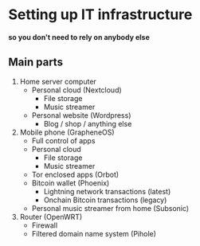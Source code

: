 # Setting up IT infrastructure
#### so you don't need to rely on anybody else


## Main parts
1. Home server computer
    - Personal cloud (Nextcloud)
        - File storage
        - Music streamer
    - Personal website (Wordpress)
        - Blog / shop / anything else
2. Mobile phone (GrapheneOS)
    - Full control of apps
    - Personal cloud
        - File storage
        - Music streamer
    - Tor enclosed apps (Orbot)
    - Bitcoin wallet (Phoenix)
        - Lightning network transactions (latest)
        - Onchain Bitcoin transactions (legacy)
    - Personal music streamer from home (Subsonic)
3. Router (OpenWRT)
    - Firewall
    - Filtered domain name system (Pihole)
